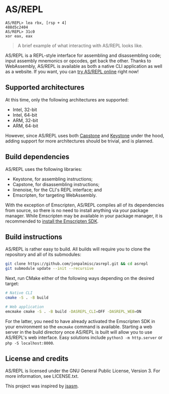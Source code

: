 # AS/REPL

```
AS/REPL> lea rbx, [rsp + 4]
488d5c2404
AS/REPL> 31c0
xor eax, eax
```

> A brief example of what interacting with AS/REPL looks like.

AS/REPL is a REPL-style interface for assembling and disassembling code; input
assembly mnemonics or opcodes, get back the other. Thanks to WebAssembly,
AS/REPL is available as both a native CLI application as well as a website. If
you want, you can [try AS/REPL online](https://asrepl.jonpalmisc.com) right now!

## Supported architectures

At this time, only the following architectures are supported:

- Intel, 32-bit
- Intel, 64-bit
- ARM, 32-bit
- ARM, 64-bit

However, since AS/REPL uses both [Capstone](https://github.com/aquynh/capstone)
and [Keystone](https://github.com/keystone-engine/keystone) under the hood,
adding support for more architectures should be trivial, and is planned.

## Build dependencies

AS/REPL uses the following libraries:

- Keystone, for assembling instructions;
- Capstone, for disassembling instructions;
- linenoise, for the CLI's REPL interface; and
- Emscripten, for targeting WebAssembly.

With the exception of Emscripten, AS/REPL compiles all of its dependencies from
source, so there is no need to install anything via your package manager. While
Emscripten may be available in your package manager, it is recommended to
[install the Emscripten
SDK](https://emscripten.org/docs/getting_started/downloads.html).

## Build instructions

AS/REPL is rather easy to build. All builds will require you to clone the
repository and all of its submodules:

```sh
git clone https://github.com/jonpalmisc/asrepl.git && cd asrepl
git submodule update --init --recursive
```

Next, run CMake either of the following ways depending on the desired target:

```sh
# Native CLI
cmake -S . -B build

# Web application
emcmake cmake -S . -B build -DASREPL_CLI=OFF -DASREPL_WEB=ON
```

For the latter, you need to have already activated the Emscripten SDK in your
environment so the `emcmake` command is available. Starting a web server in the
build directory once AS/REPL is built will allow you to use AS/REPL's web
interface. Easy solutions include `python3 -m http.server` or `php -S
localhost:8000`.

## License and credits

AS/REPL is licensed under the GNU General Public License, Version 3. For more
information, see LICENSE.txt.

This project was inspired by [jsasm](https://jsasm.mmae.kr/).
